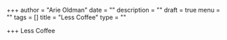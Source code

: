 +++
author = "Arie Oldman"
date = ""
description = ""
draft = true
menu = ""
tags = []
title = "Less Coffee"
type = ""

+++
Less Coffee